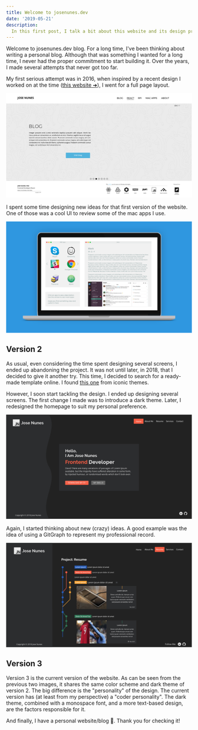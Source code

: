 ```yaml
---
title: Welcome to josenunes.dev
date: '2019-05-21'
description:
  In this first post, I talk a bit about this website and its design process.
---
```


Welcome to josenunes.dev blog. For a long time, I've been thinking about writing
a personal blog. Although that was something I wanted for a long time, I never
had the proper commitment to start building it. Over the years, I made several
attempts that never got too far.

My first serious attempt was in 2016, when inspired by a recent design I worked
on at the time ([this website ➜](http://exchange.ics.uminho.pt/)), I went for a
full page layout.

![Mock of the first version of the website](site-v1-mock.png)

I spent some time designing new ideas for that first version of the website. One
of those was a cool UI to review some of the mac apps I use.

![Mock of mac apps section of the first version of the website](apps-mockup.png)

## Version 2

As usual, even considering the time spent designing several screens, I ended up
abandoning the project. It was not until later, in 2018, that I decided to give
it another try. This time, I decided to search for a ready-made template online.
I found
[this one](https://themeforest.net/item/profyl-personal-vcard-resume-html-template/20952362)
from iconic themes.

However, I soon start tackling the design. I ended up designing several screens.
The first change I made was to introduce a dark theme. Later, I redesigned the
homepage to suit my personal preference.

![Mock of the second version of the website](version2-home.png)

Again, I started thinking about new (crazy) ideas. A good example was the idea
of using a GitGraph to represent my professional record.

![Mock of the second version of the website](version2-resume.png)

## Version 3

Version 3 is the current version of the website. As can be seen from the
previous two images, it shares the same color scheme and dark theme of
version 2. The big difference is the "personality" of the design. The current
version has (at least from my perspective) a "coder personality". The dark
theme, combined with a monospace font, and a more text-based design, are the
factors responsible for it.

And finally, I have a personal website/blog 🎉. Thank you for checking it!
